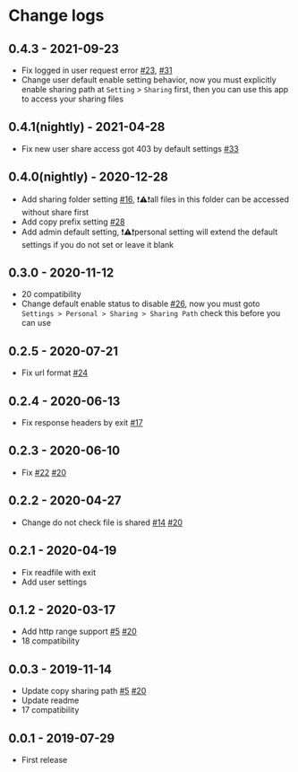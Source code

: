 
# Change logs


## 0.4.3 - 2021-09-23

- Fix logged in user request error [#23](https://github.com/rookie0/nextcloud-sharing-path/issues/23), [#31](https://github.com/rookie0/nextcloud-sharing-path/issues/31)
- Change user default enable setting behavior, now you must explicitly enable sharing path at `Setting` > `Sharing` first, then you can use this app to access your sharing files


## 0.4.1(nightly) - 2021-04-28

- Fix new user share access got 403 by default settings [#33](https://github.com/rookie0/nextcloud-sharing-path/issues/33)


## 0.4.0(nightly) - 2020-12-28

- Add sharing folder setting [#16](https://github.com/rookie0/nextcloud-sharing-path/issues/16), ❗⚠️❗️️all files in this folder can be accessed without share first
- Add copy prefix setting [#28](https://github.com/rookie0/nextcloud-sharing-path/issues/28)
- Add admin default setting, ❗⚠️❗personal setting will extend the default settings if you do not set or leave it blank


## 0.3.0 - 2020-11-12

- 20 compatibility
- Change default enable status to disable [#26](https://github.com/rookie0/nextcloud-sharing-path/issues/26), now you must goto `Settings > Personal > Sharing > Sharing Path` check this before you can use


## 0.2.5 - 2020-07-21 
 
- Fix url format [#24](https://github.com/rookie0/nextcloud-sharing-path/issues/24)


## 0.2.4 - 2020-06-13

- Fix response headers by exit [#17](https://github.com/rookie0/nextcloud-sharing-path/issues/17)


## 0.2.3 - 2020-06-10

- Fix [#22](https://github.com/rookie0/nextcloud-sharing-path/issues/22) [#20](https://github.com/rookie0/nextcloud-sharing-path/issues/20)


## 0.2.2 - 2020-04-27

- Change do not check file is shared [#14](https://github.com/rookie0/nextcloud-sharing-path/issues/22) [#20](https://github.com/rookie0/nextcloud-sharing-path/issues/14)


## 0.2.1 - 2020-04-19

- Fix readfile with exit
- Add user settings


## 0.1.2 - 2020-03-17

- Add http range support [#5](https://github.com/rookie0/nextcloud-sharing-path/issues/22) [#20](https://github.com/rookie0/nextcloud-sharing-path/issues/5)
- 18 compatibility


## 0.0.3 - 2019-11-14

- Update copy sharing path [#5](https://github.com/rookie0/nextcloud-sharing-path/issues/22) [#20](https://github.com/rookie0/nextcloud-sharing-path/issues/5)
- Update readme
- 17 compatibility

## 0.0.1 - 2019-07-29

- First release
